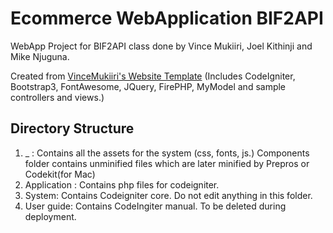 Ecommerce WebApplication BIF2API
================================

WebApp Project for BIF2API class done by Vince Mukiiri, Joel Kithinji and Mike Njuguna.

Created from [VinceMukiiri's Website Template](https://github.com/VinceMukiiri/Website-Template-CI-Bootstrap-FA/) (Includes CodeIgniter, Bootstrap3, FontAwesome, JQuery, FirePHP, MyModel and sample controllers and views.)

## Directory Structure
1. _ : Contains all the assets for the system (css, fonts, js.) Components folder contains unminified files which are later minified by Prepros or Codekit(for Mac)
2. Application : Contains php files for codeigniter.
3. System: Contains Codeigniter core. Do not edit anything in this folder.
4. User guide: Contains CodeIngiter manual. To be deleted during deployment.
